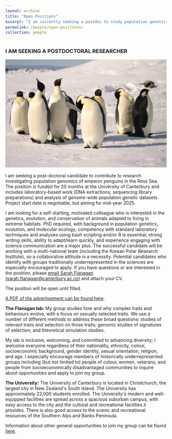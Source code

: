 ```yaml
---
layout: archive
title: "Open Positions"
excerpt: "I am currently seeking a postdoc to study population genetics in emperor penguins!<br><img src='/images/IMG_3174.JPG' width='500'>"
permalink: /people/open-positions/
collection: people
---
```


### I AM SEEKING A POSTDOCTORAL RESEARCHER

<img src='/images/IMG_3174.JPG'>

I am seeking a post-doctoral candidate to contribute to research investigating population genomics of emperor penguins in the Ross Sea. The position is funded for 20 months at the University of Canterbury and includes laboratory-based work (DNA extractions; sequencing library preparations) and analysis of genome-wide population genetic datasets. Project start date is negotiable, but aiming for mid-year 2025.

I am looking for a self-starting, motivated colleague who is interested in the genetics, evolution, and conservation of animals adapted to living in extreme habitats. PhD required, with background in population genetics, evolution, and molecular ecology; competency with standard laboratory techniques and analyses using bash scripting and/or R is essential; strong writing skills, ability to adapt/learn quickly, and experience engaging with science communication are a major plus. The successful candidate will be working with a multi-national team (including the Korean Polar Research Institute), so a collaborative attitude is a necessity. 
Potential candidates who identify with groups traditionally underrepresented in the sciences are especially encouraged to apply. If you have questions or are interested in the position, please [email Sarah Flanagan (sarah.flanagan@canterbury.ac.nz)](sarah.flanagan@canterbury.ac.nz) and attach your CV.

The position will be open until filled.

[A PDF of the advertisement can be found here](https://github.com/flanagan-lab/flanagan-lab.github.io/blob/master/pdfs/postdoc_ad_penguins.pdf). 


**The Flanagan lab:** My group studies how and why complex traits and behaviours evolve, with a focus on sexually selected traits. We use a number of different methods to address these broad questions: studies of relevant traits and selection on those traits; genomic studies of signatures of selection; and theoretical simulation studies. 

My lab is inclusive, welcoming, and committed to advancing diversity; I welcome everyone regardless of their nationality, ethnicity, colour, socioeconomic background, gender identity, sexual orientation, religion, and age. I especially encourage members of historically underrepresented groups including (but not limited to) people of colour, women, veterans, and people from socioeconomically disadvantaged communities to inquire about opportunities and apply to join my group. 

**The University:** The University of Canterbury is located in Christchurch, the largest city in New Zealand's South Island. The University has approximately 22,000 students enrolled. The University's modern and well-equipped facilities are spread across a spacious suburban campus, with easy access to the city and the cultural and recreational facilities it provides. There is also good access to the scenic and recreational resources of the Southern Alps and Banks Peninsula.  

Information about other general opportunities to join my group can be found [here](https://flanagan-lab.github.io/people/join).
